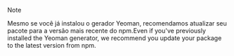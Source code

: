 > [!NOTE]
> <span data-ttu-id="f1719-101">Mesmo se você já instalou o gerador Yeoman, recomendamos atualizar seu pacote para a versão mais recente do npm.</span><span class="sxs-lookup"><span data-stu-id="f1719-101">Even if you've previously installed the Yeoman generator, we recommend you update your package to the latest version from npm.</span></span>
